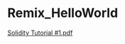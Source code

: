 # Remix_HelloWorld

[Solidity Tutorial #1.pdf](https://github.com/Maarkuuus/Remix_HelloWorld/files/9482600/Solidity.Tutorial.1.pdf)
